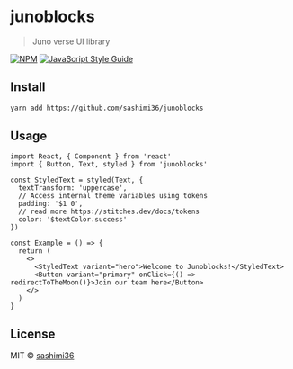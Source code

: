 # junoblocks

> Juno verse UI library

[![NPM](https://img.shields.io/npm/v/junoblocks.svg)](https://www.npmjs.com/package/junoblocks) [![JavaScript Style Guide](https://img.shields.io/badge/code_style-standard-brightgreen.svg)](https://standardjs.com)

## Install

```bash
yarn add https://github.com/sashimi36/junoblocks
```

## Usage

```tsx
import React, { Component } from 'react'
import { Button, Text, styled } from 'junoblocks'

const StyledText = styled(Text, {
  textTransform: 'uppercase',
  // Access internal theme variables using tokens
  padding: '$1 0',
  // read more https://stitches.dev/docs/tokens
  color: '$textColor.success'
})

const Example = () => {
  return (
    <>
      <StyledText variant="hero">Welcome to Junoblocks!</StyledText>
      <Button variant="primary" onClick={() => redirectToTheMoon()}>Join our team here</Button>
    </>
  )
}
```

## License

MIT © [sashimi36](https://github.com/sashimi36)
